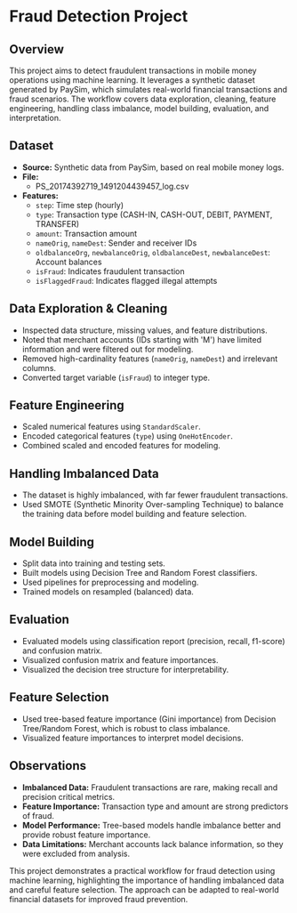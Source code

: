 # Fraud Detection Project

## Overview

This project aims to detect fraudulent transactions in mobile money operations using machine learning. It leverages a synthetic dataset generated by PaySim, which simulates real-world financial transactions and fraud scenarios. The workflow covers data exploration, cleaning, feature engineering, handling class imbalance, model building, evaluation, and interpretation.

## Dataset

- **Source:** Synthetic data from PaySim, based on real mobile money logs.
- **File:**  
  - PS_20174392719_1491204439457_log.csv
- **Features:**  
  - `step`: Time step (hourly)  
  - `type`: Transaction type (CASH-IN, CASH-OUT, DEBIT, PAYMENT, TRANSFER)  
  - `amount`: Transaction amount  
  - `nameOrig`, `nameDest`: Sender and receiver IDs  
  - `oldbalanceOrg`, `newbalanceOrig`, `oldbalanceDest`, `newbalanceDest`: Account balances  
  - `isFraud`: Indicates fraudulent transaction  
  - `isFlaggedFraud`: Indicates flagged illegal attempts

## Data Exploration & Cleaning

- Inspected data structure, missing values, and feature distributions.
- Noted that merchant accounts (IDs starting with 'M') have limited information and were filtered out for modeling.
- Removed high-cardinality features (`nameOrig`, `nameDest`) and irrelevant columns.
- Converted target variable (`isFraud`) to integer type.

## Feature Engineering

- Scaled numerical features using `StandardScaler`.
- Encoded categorical features (`type`) using `OneHotEncoder`.
- Combined scaled and encoded features for modeling.

## Handling Imbalanced Data

- The dataset is highly imbalanced, with far fewer fraudulent transactions.
- Used SMOTE (Synthetic Minority Over-sampling Technique) to balance the training data before model building and feature selection.

## Model Building

- Split data into training and testing sets.
- Built models using Decision Tree and Random Forest classifiers.
- Used pipelines for preprocessing and modeling.
- Trained models on resampled (balanced) data.

## Evaluation

- Evaluated models using classification report (precision, recall, f1-score) and confusion matrix.
- Visualized confusion matrix and feature importances.
- Visualized the decision tree structure for interpretability.

## Feature Selection

- Used tree-based feature importance (Gini importance) from Decision Tree/Random Forest, which is robust to class imbalance.
- Visualized feature importances to interpret model decisions.

## Observations

- **Imbalanced Data:** Fraudulent transactions are rare, making recall and precision critical metrics.
- **Feature Importance:** Transaction type and amount are strong predictors of fraud.
- **Model Performance:** Tree-based models handle imbalance better and provide robust feature importance.
- **Data Limitations:** Merchant accounts lack balance information, so they were excluded from analysis.

This project demonstrates a practical workflow for fraud detection using machine learning, highlighting the importance of handling imbalanced data and careful feature selection. The approach can be adapted to real-world financial datasets for improved fraud prevention.